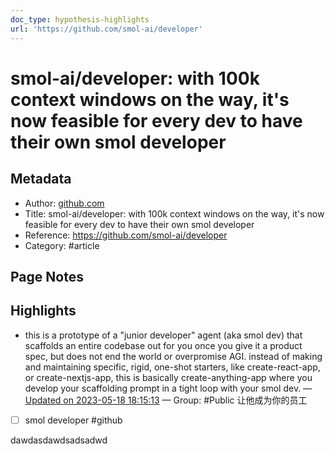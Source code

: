 ```yaml
---
doc_type: hypothesis-highlights
url: 'https://github.com/smol-ai/developer'
---
```


# smol-ai/developer: with 100k context windows on the way, it's now feasible for every dev to have their own smol developer

## Metadata
- Author: [github.com]()
- Title: smol-ai/developer: with 100k context windows on the way, it's now feasible for every dev to have their own smol developer
- Reference: https://github.com/smol-ai/developer
- Category: #article

## Page Notes
## Highlights
- this is a prototype of a "junior developer" agent (aka smol dev) that scaffolds an entire codebase out for you once you give it a product spec, but does not end the world or overpromise AGI. instead of making and maintaining specific, rigid, one-shot starters, like create-react-app, or create-nextjs-app, this is basically create-anything-app where you develop your scaffolding prompt in a tight loop with your smol dev. — [Updated on 2023-05-18 18:15:13](https://hyp.is/xOuzmPVkEe2hO0M2FqAHrQ/github.com/smol-ai/developer) — Group: #Public
    让他成为你的员工

- [ ] smol developer #github


dawdasdawdsadsadwd